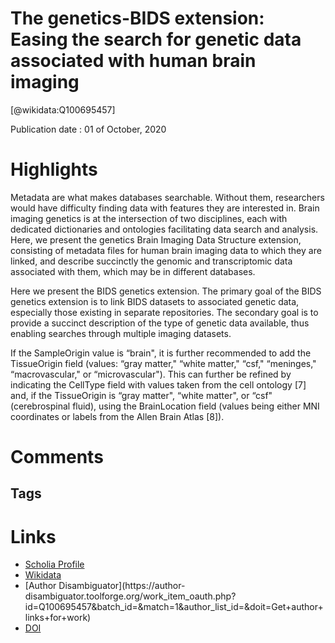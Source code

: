 
The genetics-BIDS extension: Easing the search for genetic data associated with human brain imaging
===================================================================================================
  
  [@wikidata:Q100695457]  
  
Publication date : 01 of October, 2020  

# Highlights

Metadata are what makes databases searchable. Without them, researchers would have difficulty finding data with features they are interested in. Brain imaging genetics is at the intersection of two disciplines, each with dedicated dictionaries and ontologies facilitating data search and analysis. Here, we present the genetics Brain Imaging Data Structure extension, consisting of metadata files for human brain imaging data to which they are linked, and describe succinctly the genomic and transcriptomic data associated with them, which may be in different databases.

Here we present the BIDS genetics extension. The primary goal of the BIDS genetics extension is to link BIDS datasets to associated genetic data, especially those existing in separate repositories. The secondary goal is to provide a succinct description of the type of genetic data available, thus enabling searches through multiple imaging datasets.

If the SampleOrigin value is “brain", it is further recommended to add the TissueOrigin field (values: “gray matter," “white matter," “csf," “meninges," “macrovascular," or “microvascular"). This can further be refined by indicating the CellType field with values taken from the cell ontology [7] and, if the TissueOrigin is “gray matter", “white matter", or “csf" (cerebrospinal fluid), using the BrainLocation field (values being either MNI coordinates or labels from the Allen Brain Atlas [8]). 


# Comments

## Tags

# Links
  
 * [Scholia Profile](https://scholia.toolforge.org/work/Q100695457)  
 * [Wikidata](https://www.wikidata.org/wiki/Q100695457)  
 * [Author Disambiguator](https://author-
disambiguator.toolforge.org/work_item_oauth.php?id=Q100695457&batch_id=&match=1&author_list_id=&doit=Get+author+links+for+work)  
 * [DOI](https://doi.org/10.1093/GIGASCIENCE/GIAA104)  
